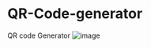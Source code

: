 # QR-Code-generator
QR code Generator
![image](https://user-images.githubusercontent.com/104497104/209707426-cdf2fcef-00a2-4c3c-9fca-074747adac68.png)

